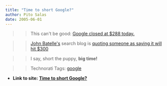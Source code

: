 ```yaml
---
title: "Time to short Google?"
author: Pito Salas
date: 2005-06-01
---
```



>>

>> This can't be good: [Google closed at $288 today.
](<http://finance.yahoo.com/q?d=t&s=GOOG>)

>>

>> [John Batelle's](<http://journalism.berkeley.edu/faculty/battelle/>) search
blog is [quoting someone as saying it will hit
$300](<http://battellemedia.com/archives/001583.php>)

>>

>> I say, short the puppy, **big time!**

>>

>> Technorati Tags: [google](<http://technorati.com/tag/google>)


* **Link to site:** **[Time to short Google?](None)**
